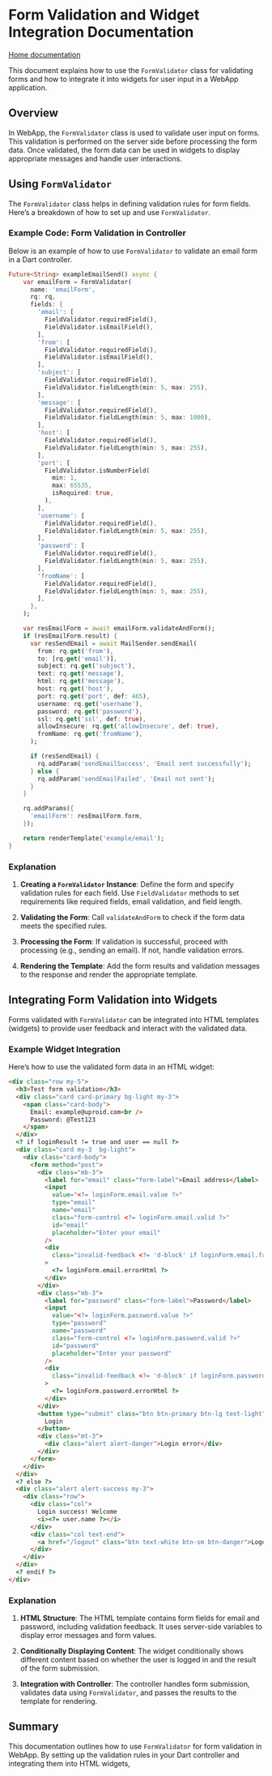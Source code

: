 # Form Validation and Widget Integration Documentation
[Home documentation](/doc/README.md)

This document explains how to use the `FormValidator` class for validating forms and how to integrate it into widgets for user input in a WebApp application. 

## Overview

In WebApp, the `FormValidator` class is used to validate user input on forms. This validation is performed on the server side before processing the form data. Once validated, the form data can be used in widgets to display appropriate messages and handle user interactions.

## Using `FormValidator`

The `FormValidator` class helps in defining validation rules for form fields. Here’s a breakdown of how to set up and use `FormValidator`.

### Example Code: Form Validation in Controller

Below is an example of how to use `FormValidator` to validate an email form in a Dart controller.

```dart
Future<String> exampleEmailSend() async {
    var emailForm = FormValidator(
      name: 'emailForm',
      rq: rq,
      fields: {
        'email': [
          FieldValidator.requiredField(),
          FieldValidator.isEmailField(),
        ],
        'from': [
          FieldValidator.requiredField(),
          FieldValidator.isEmailField(),
        ],
        'subject': [
          FieldValidator.requiredField(),
          FieldValidator.fieldLength(min: 5, max: 255),
        ],
        'message': [
          FieldValidator.requiredField(),
          FieldValidator.fieldLength(min: 5, max: 1000),
        ],
        'host': [
          FieldValidator.requiredField(),
          FieldValidator.fieldLength(min: 5, max: 255),
        ],
        'port': [
          FieldValidator.isNumberField(
            min: 1,
            max: 65535,
            isRequired: true,
          ),
        ],
        'username': [
          FieldValidator.requiredField(),
          FieldValidator.fieldLength(min: 5, max: 255),
        ],
        'password': [
          FieldValidator.requiredField(),
          FieldValidator.fieldLength(min: 5, max: 255),
        ],
        'fromName': [
          FieldValidator.requiredField(),
          FieldValidator.fieldLength(min: 5, max: 255),
        ],
      },
    );

    var resEmailForm = await emailForm.validateAndForm();
    if (resEmailForm.result) {
      var resSendEmail = await MailSender.sendEmail(
        from: rq.get('from'),
        to: [rq.get('email')],
        subject: rq.get('subject'),
        text: rq.get('message'),
        html: rq.get('message'),
        host: rq.get('host'),
        port: rq.get('port', def: 465),
        username: rq.get('username'),
        password: rq.get('password'),
        ssl: rq.get('ssl', def: true),
        allowInsecure: rq.get('allowInsecure', def: true),
        fromName: rq.get('fromName'),
      );

      if (resSendEmail) {
        rq.addParam('sendEmailSuccess', 'Email sent successfully');
      } else {
        rq.addParam('sendEmailFailed', 'Email not sent');
      }
    }

    rq.addParams({
      'emailForm': resEmailForm.form,
    });

    return renderTemplate('example/email');
}
```

### Explanation

1. **Creating a `FormValidator` Instance**: Define the form and specify validation rules for each field. Use `FieldValidator` methods to set requirements like required fields, email validation, and field length.

2. **Validating the Form**: Call `validateAndForm` to check if the form data meets the specified rules.

3. **Processing the Form**: If validation is successful, proceed with processing (e.g., sending an email). If not, handle validation errors.

4. **Rendering the Template**: Add the form results and validation messages to the response and render the appropriate template.

## Integrating Form Validation into Widgets

Forms validated with `FormValidator` can be integrated into HTML templates (widgets) to provide user feedback and interact with the validated data.

### Example Widget Integration

Here’s how to use the validated form data in an HTML widget:

```html
<div class="row my-5">
  <h3>Test form validation</h3>
  <div class="card card-primary bg-light my-3">
    <span class="card-body">
      Email: example@uproid.com<br />
      Password: @Test123
    </span>
  </div>
  <? if loginResult != true and user == null ?>
  <div class="card my-3  bg-light">
    <div class="card-body">
      <form method="post">
        <div class="mb-3">
          <label for="email" class="form-label">Email address</label>
          <input
            value="<?= loginForm.email.value ?>"
            type="email"
            name="email"
            class="form-control <?= loginForm.email.valid ?>"
            id="email"
            placeholder="Enter your email"
          />
          <div
            class="invalid-feedback <?= 'd-block' if loginForm.email.failed else '' ?>"
          >
            <?= loginForm.email.errorHtml ?>
          </div>
        </div>
        <div class="mb-3">
          <label for="password" class="form-label">Password</label>
          <input
            value="<?= loginForm.password.value ?>"
            type="password"
            name="password"
            class="form-control <?= loginForm.password.valid ?>"
            id="password"
            placeholder="Enter your password"
          />
          <div
            class="invalid-feedback <?= 'd-block' if loginForm.password.failed else '' ?>"
          >
            <?= loginForm.password.errorHtml ?>
          </div>
        </div>
        <button type="submit" class="btn btn-primary btn-lg text-light">
          Login
        </button>
        <div class="mt-3">
          <div class="alert alert-danger">Login error</div>
        </div>
      </form>
    </div>
  </div>
  <? else ?>
  <div class="alert alert-success my-3">
    <div class="row">
      <div class="col">
        Login success! Welcome
        <i><?= user.name ?></i>
      </div>
      <div class="col text-end">
        <a href="/logout" class="btn text-white btn-sm btn-danger">Logout</a>
      </div>
    </div>
  </div>
  <? endif ?>
</div>
```

### Explanation

1. **HTML Structure**: The HTML template contains form fields for email and password, including validation feedback. It uses server-side variables to display error messages and form values.

2. **Conditionally Displaying Content**: The widget conditionally shows different content based on whether the user is logged in and the result of the form submission.

3. **Integration with Controller**: The controller handles form submission, validates data using `FormValidator`, and passes the results to the template for rendering.

## Summary

This documentation outlines how to use `FormValidator` for form validation in WebApp. By setting up the validation rules in your Dart controller and integrating them into HTML widgets,